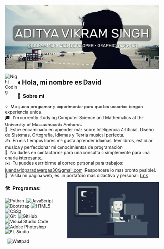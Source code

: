 ![Aditya Vikram Singh Banner](https://raw.githubusercontent.com/AVS1508/AVS1508/master/assets/Aditya%20Vikram%20Singh%20Banner.jpg)


<img alt="Night Coding" src="./assets/Hand%20Wave.gif" width='40' align="left"/><h2>♦ Hola, mi nombre es David</h2>

<!-- ## 👋 &nbsp;Hey there! I'm Aditya -->

### 💎 &nbsp;Sobre mi

💡 &nbsp;Me gusta programar y experimentar para que los usuarios tengan experiencia unica.\
🎓 &nbsp;I'm currently studying Computer Science and Mathematics at the University of Massachusetts Amherst.\
🌱 &nbsp;Estoy encaminado en aprender más sobre Inteligencia Artificial, Diseño de Sistemas, Ortografia, Idiomas y Teoria musical perfecta.\
✍️ &nbsp;En mis tiempos libres me gusta aprender idiomas, leer libros, estudiar musica y perfeccionar mi conocimientos de programación.\
💬 &nbsp;No dudes en contactarme para una consulta o simplemente para una charla interesante..\
✉️ &nbsp;Tu puedes escribirme al correo personal para trabajos: juandavidparadavargas30@gmail.com ¡Respondere lo mas pronto posible!.\
📄 &nbsp;Visita mi pagina web, es un portafolio mas didactivo y personal: [Link](https://www.adityavsingh.com/resume.html)

<img alt="Night Coding" src="https://raw.githubusercontent.com/AVS1508/AVS1508/master/assets/Night-Coding.gif" align="right"/>

### 🛠 &nbsp;Programas:

![Python](https://img.shields.io/badge/🐍%20Python-3776AB?style=for-the-badge&logo=python&logoColor=white)&nbsp;
![JavaScript](https://img.shields.io/badge/⚡%20JavaScript-F7DF1E?style=for-the-badge&logo=javascript&logoColor=black)&nbsp;
![Bootstrap](https://img.shields.io/badge/🎨%20Bootstrap-7952B3?style=for-the-badge&logo=bootstrap&logoColor=white)
![HTML5](https://img.shields.io/badge/🌐%20HTML5-E34F26?style=for-the-badge&logo=html5&logoColor=white)&nbsp;
![CSS3](https://img.shields.io/badge/🎨%20CSS3-1572B6?style=for-the-badge&logo=css3&logoColor=white)&nbsp;\
![Git](https://img.shields.io/badge/🔧%20Git-F05032?style=for-the-badge&logo=git&logoColor=white)&nbsp;
![GitHub](https://img.shields.io/badge/🐙%20GitHub-181717?style=for-the-badge&logo=github&logoColor=white)&nbsp;
![Visual Studio Code](https://img.shields.io/badge/💻%20VS%20Code-0078d7?style=for-the-badge&logo=visualstudiocode&logoColor=white)&nbsp;
![Adobe Photoshop](https://img.shields.io/badge/🎨%20Photoshop-31A8FF?style=for-the-badge&logo=adobephotoshop&logoColor=white)&nbsp;
![FL Studio](https://img.shields.io/badge/🎶%20FL%20Studio-FF7F2A?style=for-the-badge&logo=flstudio&logoColor=white)

&nbsp;
![Wattpad](https://img.shields.io/badge/📖%20Wattpad-FF500A?style=for-the-badge&logo=wattpad&logoColor=white)&nbsp;




